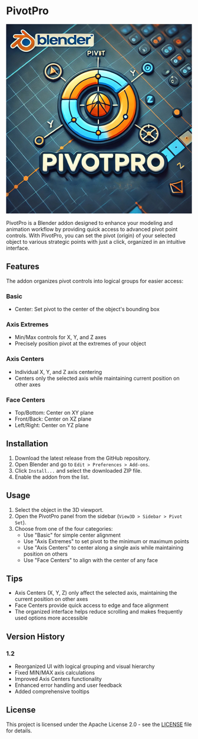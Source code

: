 # PivotPro

<img src="https://github.com/Limbicnation/PivotPro/blob/main/images/PivotPro3.jpg" alt="PivotPro" width="512" height="512">

PivotPro is a Blender addon designed to enhance your modeling and animation workflow by providing quick access to advanced pivot point controls. 
With PivotPro, you can set the pivot (origin) of your selected object to various strategic points with just a click, organized in an intuitive interface.

## Features

The addon organizes pivot controls into logical groups for easier access:

### Basic
- Center: Set pivot to the center of the object's bounding box

### Axis Extremes
- Min/Max controls for X, Y, and Z axes
- Precisely position pivot at the extremes of your object

### Axis Centers
- Individual X, Y, and Z axis centering
- Centers only the selected axis while maintaining current position on other axes

### Face Centers
- Top/Bottom: Center on XY plane
- Front/Back: Center on XZ plane
- Left/Right: Center on YZ plane

## Installation

1. Download the latest release from the GitHub repository.
2. Open Blender and go to `Edit > Preferences > Add-ons`.
3. Click `Install...` and select the downloaded ZIP file.
4. Enable the addon from the list.

## Usage

1. Select the object in the 3D viewport.
2. Open the PivotPro panel from the sidebar (`View3D > Sidebar > Pivot Set`).
3. Choose from one of the four categories:
   - Use "Basic" for simple center alignment
   - Use "Axis Extremes" to set pivot to the minimum or maximum points
   - Use "Axis Centers" to center along a single axis while maintaining position on others
   - Use "Face Centers" to align with the center of any face

## Tips
- Axis Centers (X, Y, Z) only affect the selected axis, maintaining the current position on other axes
- Face Centers provide quick access to edge and face alignment
- The organized interface helps reduce scrolling and makes frequently used options more accessible

## Version History

### 1.2
- Reorganized UI with logical grouping and visual hierarchy
- Fixed MIN/MAX axis calculations
- Improved Axis Centers functionality
- Enhanced error handling and user feedback
- Added comprehensive tooltips

## License

This project is licensed under the Apache License 2.0 - see the [LICENSE](LICENSE) file for details.
